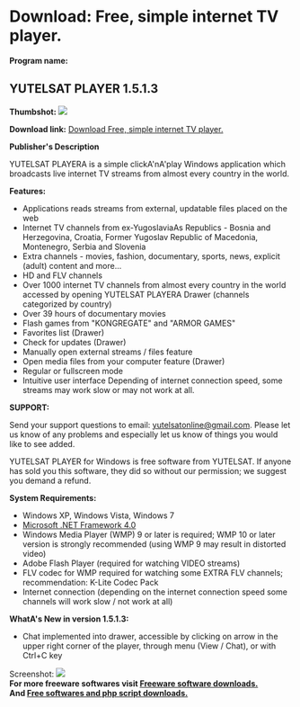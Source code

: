 # Download: Free, simple internet TV player.

**Program name:**

## YUTELSAT PLAYER 1.5.1.3

  
**Thumbshot:** ![](http://www.freewarefiles.com/screenshot/yutelsatplyr_md.jpg)   
  
**Download link:** [Download Free, simple internet TV player.](http://freesoftwares.boysofts.com/Yutelsat-Player_program_64081.html)  
  


**Publisher's Description**  
  


YUTELSAT PLAYERA is a simple clickA'nA'play Windows application which broadcasts live internet TV streams from almost every country in the world. 

**Features:**

  * Applications reads streams from external, updatable files placed on the web 
  * Internet TV channels from ex-YugoslaviaAs Republics - Bosnia and Herzegovina, Croatia, Former Yugoslav Republic of Macedonia, Montenegro, Serbia and Slovenia 
  * Extra channels - movies, fashion, documentary, sports, news, explicit (adult) content and more... 
  * HD and FLV channels 
  * Over 1000 internet TV channels from almost every country in the world accessed by opening YUTELSAT PLAYERA Drawer (channels categorized by country) 
  * Over 39 hours of documentary movies 
  * Flash games from "KONGREGATE" and "ARMOR GAMES" 
  * Favorites list (Drawer) 
  * Check for updates (Drawer) 
  * Manually open external streams / files feature 
  * Open media files from your computer feature (Drawer) 
  * Regular or fullscreen mode 
  * Intuitive user interface 
Depending of internet connection speed, some streams may work slow or may not work at all. 

**SUPPORT:**

Send your support questions to email: yutelsatonline@gmail.com. Please let us know of any problems and especially let us know of things you would like to see added.

YUTELSAT PLAYER for Windows is free software from YUTELSAT. If anyone has sold you this software, they did so without our permission; we suggest you demand a refund.

**System Requirements:**

  * Windows XP, Windows Vista, Windows 7 
  * [Microsoft .NET Framework 4.0](http://www.freewarefiles.com/Microsoft-NET-Framework-4_program_55008.html)
  * Windows Media Player (WMP) 9 or later is required; WMP 10 or later version is strongly recommended (using WMP 9 may result in distorted video) 
  * Adobe Flash Player (required for watching VIDEO streams) 
  * FLV codec for WMP required for watching some EXTRA FLV channels; recommendation: K-Lite Codec Pack 
  * Internet connection (depending on the internet connection speed some channels will work slow / not work at all) 

**WhatA's New in version 1.5.1.3:**

  * Chat implemented into drawer, accessible by clicking on arrow in the upper right corner of the player, through menu (View / Chat), or with Ctrl+C key 

  
  
Screenshot: ![](http://www.freewarefiles.com/screenshot/yutelsatplyr.jpg)   
**For more freeware softwares visit [Freeware software downloads.](http://freesoftwares.boysofts.com/)**   
**And [Free softwares and php script downloads.](http://www.boysofts.com/)**
